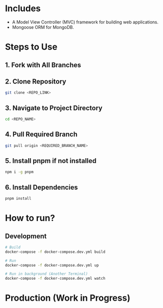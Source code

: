 # Includes

- A Model View Controller (MVC) framework for building web applications.
- Mongoose ORM for MongoDB.

# Steps to Use

## 1. Fork with All Branches

## 2. Clone Repository

```bash
git clone <REPO_LINK>
```

## 3. Navigate to Project Directory

```bash
cd <REPO_NAME>
```

## 4. Pull Required Branch

```bash
git pull origin <REQUIRED_BRANCH_NAME>
```

## 5. Install pnpm if not installed

```bash
npm i -g pnpm
```

## 6. Install Dependencies

```bash
pnpm install
```

# How to run?

## Development

```bash
# Build
docker-compose -f docker-compose.dev.yml build

# Run
docker-compose -f docker-compose.dev.yml up

# Run in background (Another Terminal)
docker-compose -f docker-compose.dev.yml watch
```

# Production (Work in Progress)

```bash

```